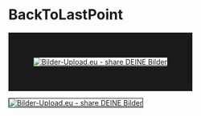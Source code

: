 # BackToLastPoint

<a href="http://www.bilder-upload.eu/show.php?file=d31b98-1423928419.jpg" wight=1250 height=250 target="_blank"><img src="http://www.bilder-upload.eu/thumb/d31b98-1423928419.jpg" border="50" alt="Bilder-Upload.eu - share DEINE Bilder" /></a>

<a href="http://www.bilder-upload.eu/show.php?file=d31b98-1423928419.jpg" target="_blank"><img src="http://www.bilder-upload.eu/thumb/d31b98-1423928419.jpg" border="1" alt="Bilder-Upload.eu - share DEINE Bilder" /></a>
